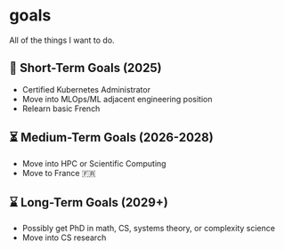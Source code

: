 # goals
All of the things I want to do.

## 🥇 Short-Term Goals (2025)

- Certified Kubernetes Administrator
- Move into MLOps/ML adjacent engineering position
- Relearn basic French

## ⏳ Medium-Term Goals (2026-2028)

- Move into HPC or Scientific Computing
- Move to France 🇫🇷

## ⌛️ Long-Term Goals (2029+)

- Possibly get PhD in math, CS, systems theory, or complexity science
- Move into CS research